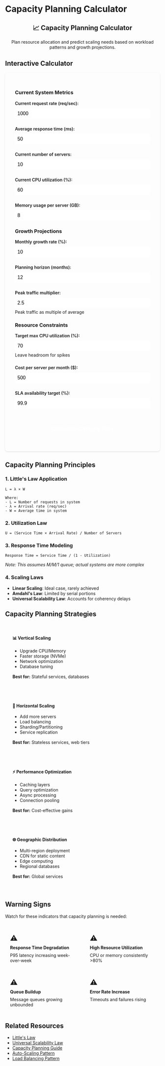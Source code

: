 # Capacity Planning Calculator

<div class="calculator-container">
<div class="calc-header">
<h2>📈 Capacity Planning Calculator</h2>
<p>Plan resource allocation and predict scaling needs based on workload patterns and growth projections.</p>
</div>

## Interactive Calculator

<div class="calculator-tool">
<form id="capacityCalc">

### Current System Metrics
<div class="input-group">
<label for="currentRPS">Current request rate (req/sec):</label>
<input type="number" id="currentRPS" value="1000" min="0" step="100">
</div>

<div class="input-group">
<label for="avgResponseTime">Average response time (ms):</label>
<input type="number" id="avgResponseTime" value="50" min="1" step="10">
</div>

<div class="input-group">
<label for="currentServers">Current number of servers:</label>
<input type="number" id="currentServers" value="10" min="1" step="1">
</div>

<div class="input-group">
<label for="cpuUtilization">Current CPU utilization (%):</label>
<input type="number" id="cpuUtilization" value="60" min="0" max="100" step="5">
</div>

<div class="input-group">
<label for="memoryUsageGB">Memory usage per server (GB):</label>
<input type="number" id="memoryUsageGB" value="8" min="0" step="1">
</div>

### Growth Projections
<div class="input-group">
<label for="growthRate">Monthly growth rate (%):</label>
<input type="number" id="growthRate" value="10" min="0" step="1">
</div>

<div class="input-group">
<label for="planningHorizon">Planning horizon (months):</label>
<input type="number" id="planningHorizon" value="12" min="1" max="36" step="1">
</div>

<div class="input-group">
<label for="peakMultiplier">Peak traffic multiplier:</label>
<input type="number" id="peakMultiplier" value="2.5" min="1" step="0.1">
<span class="help">Peak traffic as multiple of average</span>
</div>

### Resource Constraints
<div class="input-group">
<label for="maxCPU">Target max CPU utilization (%):</label>
<input type="number" id="maxCPU" value="70" min="10" max="90" step="5">
<span class="help">Leave headroom for spikes</span>
</div>

<div class="input-group">
<label for="serverCost">Cost per server per month ($):</label>
<input type="number" id="serverCost" value="500" min="0" step="50">
</div>

<div class="input-group">
<label for="slaTarget">SLA availability target (%):</label>
<input type="number" id="slaTarget" value="99.9" min="90" max="99.999" step="0.1">
</div>

<button type="button" onclick="calculateCapacity()" class="calc-button">Calculate Capacity Plan</button>
</form>

<div id="results" class="results-panel">
<!-- Results will appear here -->
</div>
</div>

## Capacity Planning Principles

### 1. Little's Law Application
```
L = λ × W

Where:
- L = Number of requests in system
- λ = Arrival rate (req/sec)
- W = Average time in system
```

### 2. Utilization Law
```
U = (Service Time × Arrival Rate) / Number of Servers
```

### 3. Response Time Modeling
```
Response Time = Service Time / (1 - Utilization)
```
*Note: This assumes M/M/1 queue; actual systems are more complex*

### 4. Scaling Laws
- **Linear Scaling**: Ideal case, rarely achieved
- **Amdahl's Law**: Limited by serial portions
- **Universal Scalability Law**: Accounts for coherency delays

## Capacity Planning Strategies

<div class="strategy-grid">
<div class="strategy-card">
<h4>📊 Vertical Scaling</h4>
<ul>
<li>Upgrade CPU/Memory</li>
<li>Faster storage (NVMe)</li>
<li>Network optimization</li>
<li>Database tuning</li>
</ul>
<p><strong>Best for:</strong> Stateful services, databases</p>
</div>

<div class="strategy-card">
<h4>🔄 Horizontal Scaling</h4>
<ul>
<li>Add more servers</li>
<li>Load balancing</li>
<li>Sharding/Partitioning</li>
<li>Service replication</li>
</ul>
<p><strong>Best for:</strong> Stateless services, web tiers</p>
</div>

<div class="strategy-card">
<h4>⚡ Performance Optimization</h4>
<ul>
<li>Caching layers</li>
<li>Query optimization</li>
<li>Async processing</li>
<li>Connection pooling</li>
</ul>
<p><strong>Best for:</strong> Cost-effective gains</p>
</div>

<div class="strategy-card">
<h4>🌐 Geographic Distribution</h4>
<ul>
<li>Multi-region deployment</li>
<li>CDN for static content</li>
<li>Edge computing</li>
<li>Regional databases</li>
</ul>
<p><strong>Best for:</strong> Global services</p>
</div>
</div>

## Warning Signs

Watch for these indicators that capacity planning is needed:

<div class="warning-grid">
<div class="warning-item">
<span class="warning-icon">⚠️</span>
<strong>Response Time Degradation</strong>
<p>P95 latency increasing week-over-week</p>
</div>

<div class="warning-item">
<span class="warning-icon">⚠️</span>
<strong>High Resource Utilization</strong>
<p>CPU or memory consistently >80%</p>
</div>

<div class="warning-item">
<span class="warning-icon">⚠️</span>
<strong>Queue Buildup</strong>
<p>Message queues growing unbounded</p>
</div>

<div class="warning-item">
<span class="warning-icon">⚠️</span>
<strong>Error Rate Increase</strong>
<p>Timeouts and failures rising</p>
</div>
</div>

## Related Resources

- [Little's Law](/quantitative/littles-law)
- [Universal Scalability Law](/quantitative/universal-scalability)
- [Capacity Planning Guide](/quantitative/capacity-planning)
- [Auto-Scaling Pattern](/patterns/auto-scaling)
- [Load Balancing Pattern](/patterns/load-balancing)

<script>
// Enhanced capacity calculator with input validation and real-time updates
let capacityChart = null;

function validateCapacityInputs() {
    const inputs = {
        currentRPS: { value: parseFloat(document.getElementById('currentRPS').value), min: 1, max: 1000000, name: 'Request rate' },
        avgResponseTime: { value: parseFloat(document.getElementById('avgResponseTime').value), min: 1, max: 10000, name: 'Response time' },
        currentServers: { value: parseInt(document.getElementById('currentServers').value), min: 1, max: 10000, name: 'Current servers' },
        cpuUtilization: { value: parseFloat(document.getElementById('cpuUtilization').value), min: 0, max: 100, name: 'CPU utilization' },
        memoryUsageGB: { value: parseFloat(document.getElementById('memoryUsageGB').value), min: 0.1, max: 1000, name: 'Memory usage' },
        growthRate: { value: parseFloat(document.getElementById('growthRate').value), min: 0, max: 100, name: 'Growth rate' },
        planningHorizon: { value: parseInt(document.getElementById('planningHorizon').value), min: 1, max: 36, name: 'Planning horizon' },
        peakMultiplier: { value: parseFloat(document.getElementById('peakMultiplier').value), min: 1, max: 10, name: 'Peak multiplier' },
        maxCPU: { value: parseFloat(document.getElementById('maxCPU').value), min: 10, max: 90, name: 'Max CPU target' },
        serverCost: { value: parseFloat(document.getElementById('serverCost').value), min: 0, max: 100000, name: 'Server cost' },
        slaTarget: { value: parseFloat(document.getElementById('slaTarget').value), min: 90, max: 99.999, name: 'SLA target' }
    };
    
    const errors = [];
    
    for (const [key, input] of Object.entries(inputs)) {
        if (isNaN(input.value)) {
            errors.push(`${input.name} must be a number`);
        } else if (input.value < input.min || input.value > input.max) {
            errors.push(`${input.name} must be between ${input.min} and ${input.max}`);
        }
    }
    
    return { valid: errors.length === 0, errors, inputs };
}

function calculateCapacity() {
    // Validate inputs
    const validation = validateCapacityInputs();
    if (!validation.valid) {
        displayCapacityErrors(validation.errors);
        return;
    }
    
    const inputs = validation.inputs;
    const growthRate = inputs.growthRate.value / 100;
    
    // Calculate current metrics
    const currentCapacityRPS = inputs.currentRPS.value / (inputs.cpuUtilization.value / 100);
    const rpsPerServer = currentCapacityRPS / inputs.currentServers.value;
    
    // Calculate memory constraints
    const totalMemoryGB = inputs.memoryUsageGB.value * inputs.currentServers.value;
    const memoryPerRPS = totalMemoryGB / inputs.currentRPS.value;
    
    // Project growth with advanced modeling
    let projections = [];
    let cumulativeCost = 0;
    
    for (let month = 0; month <= inputs.planningHorizon.value; month++) {
        const growthFactor = Math.pow(1 + growthRate, month);
        const projectedRPS = inputs.currentRPS.value * growthFactor;
        const peakRPS = projectedRPS * inputs.peakMultiplier.value;
        
        // Calculate required servers (considering both CPU and memory)
        const cpuBasedServers = Math.ceil((peakRPS / rpsPerServer) / (inputs.maxCPU.value / 100));
        const memoryBasedServers = Math.ceil((peakRPS * memoryPerRPS) / inputs.memoryUsageGB.value);
        const requiredServers = Math.max(cpuBasedServers, memoryBasedServers);
        
        // Calculate costs
        const monthlyCost = requiredServers * inputs.serverCost.value;
        cumulativeCost += monthlyCost;
        
        // Calculate actual utilization
        const cpuUtilization = (peakRPS / (requiredServers * rpsPerServer)) * 100;
        const memoryUtilization = (peakRPS * memoryPerRPS) / (requiredServers * inputs.memoryUsageGB.value) * 100;
        const actualUtilization = Math.max(cpuUtilization, memoryUtilization);
        const headroom = 100 - actualUtilization;
        
        projections.push({
            month: month,
            avgRPS: projectedRPS,
            peakRPS: peakRPS,
            servers: requiredServers,
            cost: monthlyCost,
            cumulativeCost: cumulativeCost,
            cpuUtilization: cpuUtilization,
            memoryUtilization: memoryUtilization,
            utilization: actualUtilization,
            headroom: headroom,
            constraintType: cpuBasedServers > memoryBasedServers ? 'CPU' : 'Memory'
        });
    }
    
    // Calculate availability based on redundancy
    const n = projections[inputs.planningHorizon.value].servers;
    const redundancy = Math.max(1, Math.floor(n * 0.1)); // 10% redundancy
    const availability = calculateAvailability(n, redundancy);
    
    // Prepare data for visualization
    const capacityData = {
        projections: projections,
        currentState: {
            rpsPerServer: rpsPerServer,
            currentCapacityRPS: currentCapacityRPS,
            cpuUtilization: inputs.cpuUtilization.value,
            servers: inputs.currentServers.value,
            headroom: 100 - inputs.cpuUtilization.value
        },
        recommendations: generateCapacityRecommendations(projections, inputs, availability),
        availability: availability,
        redundancy: redundancy
    };
    
    // Display results
    displayCapacityResults(capacityData, inputs);
    
    // Show results panel with animation
    const resultsPanel = document.getElementById('results');
    resultsPanel.style.display = 'block';
    resultsPanel.scrollIntoView({ behavior: 'smooth', block: 'nearest' });
}

function generateCapacityRecommendations(projections, inputs, availability) {
    const recommendations = [];
    
    // Growth rate analysis
    if (inputs.growthRate.value > 15) {
        recommendations.push({
            type: 'warning',
            message: 'High growth rate detected. Consider implementing auto-scaling to handle volatility.'
        });
    }
    
    // Short-term capacity needs
    const sixMonthProjection = projections[Math.min(6, projections.length - 1)];
    if (sixMonthProjection.servers > inputs.currentServers.value * 1.5) {
        recommendations.push({
            type: 'urgent',
            message: `⚠️ Significant scaling needed within 6 months (${sixMonthProjection.servers} servers). Start capacity planning immediately.`
        });
    }
    
    // Utilization analysis
    if (inputs.cpuUtilization.value > 70) {
        recommendations.push({
            type: 'important',
            message: 'Current utilization is high. Consider adding servers proactively to maintain stability.'
        });
    } else if (inputs.cpuUtilization.value < 30) {
        recommendations.push({
            type: 'info',
            message: 'Low utilization detected. You may be over-provisioned and could reduce costs.'
        });
    }
    
    // Availability vs SLA
    if (availability < inputs.slaTarget.value / 100) {
        const additionalServers = Math.ceil(projections[projections.length - 1].servers * 0.15);
        recommendations.push({
            type: 'error',
            message: `Current redundancy insufficient for ${inputs.slaTarget.value}% SLA. Add ${additionalServers} redundant servers.`
        });
    }
    
    // Cost optimization
    const totalCost = projections[projections.length - 1].cumulativeCost;
    const avgMonthlyCost = totalCost / projections.length;
    if (avgMonthlyCost > inputs.serverCost.value * inputs.currentServers.value * 2) {
        recommendations.push({
            type: 'important',
            message: 'Infrastructure costs will more than double. Consider architectural optimizations to reduce server requirements.'
        });
    }
    
    return recommendations;
}

function displayCapacityResults(data, inputs) {
    let resultsHTML = `
        <h3>📊 Capacity Planning Analysis</h3>
        
        <div class="capacity-summary">
            <div class="summary-cards-grid">
                <div class="summary-metric-card">
                    <div class="metric-icon">⚡</div>
                    <div class="metric-content">
                        <div class="metric-value">${data.currentState.rpsPerServer.toFixed(0)}</div>
                        <div class="metric-label">RPS per Server</div>
                    </div>
                </div>
                <div class="summary-metric-card">
                    <div class="metric-icon">📈</div>
                    <div class="metric-content">
                        <div class="metric-value">${data.currentState.currentCapacityRPS.toFixed(0)}</div>
                        <div class="metric-label">Max Capacity (RPS)</div>
                    </div>
                </div>
                <div class="summary-metric-card ${data.currentState.headroom < 30 ? 'warning' : 'success'}">
                    <div class="metric-icon">💨</div>
                    <div class="metric-content">
                        <div class="metric-value">${data.currentState.headroom.toFixed(1)}%</div>
                        <div class="metric-label">Current Headroom</div>
                    </div>
                </div>
                <div class="summary-metric-card">
                    <div class="metric-icon">✅</div>
                    <div class="metric-content">
                        <div class="metric-value">${(data.availability * 100).toFixed(3)}%</div>
                        <div class="metric-label">Projected Availability</div>
                    </div>
                </div>
            </div>
        </div>
        
        <div class="projection-summary">
            <h4>📅 ${inputs.planningHorizon.value}-Month Projection</h4>
            <div class="projection-cards">
                <div class="projection-card growth">
                    <div class="card-icon">📈</div>
                    <h5>Traffic Growth</h5>
                    <div class="big-number">${((Math.pow(1 + inputs.growthRate.value / 100, inputs.planningHorizon.value) - 1) * 100).toFixed(0)}%</div>
                    <div class="card-details">
                        <p>From ${inputs.currentRPS.value.toLocaleString()} to ${data.projections[data.projections.length - 1].avgRPS.toFixed(0).toLocaleString()} RPS</p>
                        <p class="peak-info">Peak: ${data.projections[data.projections.length - 1].peakRPS.toFixed(0).toLocaleString()} RPS</p>
                    </div>
                </div>
                <div class="projection-card servers">
                    <div class="card-icon">🖥️</div>
                    <h5>Infrastructure Scale</h5>
                    <div class="big-number">${data.projections[data.projections.length - 1].servers}</div>
                    <div class="card-details">
                        <p>Up from ${inputs.currentServers.value} servers</p>
                        <p class="increase">+${((data.projections[data.projections.length - 1].servers / inputs.currentServers.value - 1) * 100).toFixed(0)}% increase</p>
                    </div>
                </div>
                <div class="projection-card cost">
                    <div class="card-icon">💰</div>
                    <h5>Total Investment</h5>
                    <div class="big-number">$${(data.projections[data.projections.length - 1].cumulativeCost / 1000).toFixed(0)}k</div>
                    <div class="card-details">
                        <p>Monthly avg: $${(data.projections[data.projections.length - 1].cost).toLocaleString()}</p>
                        <p class="roi">Per server: $${inputs.serverCost.value}</p>
                    </div>
                </div>
            </div>
        </div>
        
        <div class="charts-section">
            <div class="chart-container">
                <h4>📊 Capacity Growth Timeline</h4>
                <canvas id="capacityChart" width="800" height="400"></canvas>
            </div>
            <div class="chart-container">
                <h4>💵 Cost Projection</h4>
                <canvas id="costChart" width="800" height="300"></canvas>
            </div>
        </div>
        
        <div class="recommendations-section">
            <h4>💡 Strategic Recommendations</h4>
            <div class="recommendations-grid">
    `;
    
    // Add intelligent recommendations
    data.recommendations.forEach(rec => {
        resultsHTML += `
            <div class="recommendation-card ${rec.type}">
                <div class="rec-icon">${rec.type === 'urgent' ? '🚨' : rec.type === 'error' ? '❌' : rec.type === 'warning' ? '⚠️' : rec.type === 'important' ? '📌' : 'ℹ️'}</div>
                <div class="rec-content">${rec.message}</div>
            </div>
        `;
    });
    
    resultsHTML += `
            </div>
        </div>
        
        <div class="scaling-roadmap">
            <h4>🗺️ Scaling Roadmap</h4>
            <div class="timeline">
                <div class="timeline-item immediate">
                    <div class="timeline-marker">Now</div>
                    <div class="timeline-content">
                        <h5>Quick Wins</h5>
                        <ul>
                            <li>Optimize queries & indexes</li>
                            <li>Enable compression</li>
                            <li>Tune connection pools</li>
                        </ul>
                        <div class="impact">10-20% improvement</div>
                    </div>
                </div>
                <div class="timeline-item short-term">
                    <div class="timeline-marker">1-3 mo</div>
                    <div class="timeline-content">
                        <h5>Tactical Improvements</h5>
                        <ul>
                            <li>Implement caching layer</li>
                            <li>Add read replicas</li>
                            <li>Enable auto-scaling</li>
                        </ul>
                        <div class="impact">30-50% capacity gain</div>
                    </div>
                </div>
                <div class="timeline-item medium-term">
                    <div class="timeline-marker">3-6 mo</div>
                    <div class="timeline-content">
                        <h5>Strategic Scaling</h5>
                        <ul>
                            <li>Horizontal partitioning</li>
                            <li>Microservices split</li>
                            <li>CDN deployment</li>
                        </ul>
                        <div class="impact">2-5x capacity</div>
                    </div>
                </div>
                <div class="timeline-item long-term">
                    <div class="timeline-marker">6-12 mo</div>
                    <div class="timeline-content">
                        <h5>Architecture Evolution</h5>
                        <ul>
                            <li>Event-driven design</li>
                            <li>Serverless migration</li>
                            <li>Global distribution</li>
                        </ul>
                        <div class="impact">10x+ scalability</div>
                    </div>
                </div>
            </div>
        </div>
        
        <div class="detailed-projections">
            <h4>📋 Detailed Monthly Projections</h4>
            <div class="projection-table-container">
                <table class="projection-table responsive-table">
                    <thead>
                        <tr>
                            <th>Month</th>
                            <th>Avg RPS</th>
                            <th>Peak RPS</th>
                            <th>Servers</th>
                            <th>CPU %</th>
                            <th>Memory %</th>
                            <th>Monthly Cost</th>
                            <th>Constraint</th>
                        </tr>
                    </thead>
                    <tbody>
    `;
    
    // Show key milestone months
    const milestones = [0, 3, 6, 12, 18, 24, data.projections.length - 1];
    milestones.forEach(month => {
        if (month < data.projections.length) {
            const proj = data.projections[month];
            resultsHTML += `
                <tr class="${proj.utilization > 80 ? 'high-util' : ''}">
                    <td data-label="Month">${month}</td>
                    <td data-label="Avg RPS">${proj.avgRPS.toFixed(0).toLocaleString()}</td>
                    <td data-label="Peak RPS">${proj.peakRPS.toFixed(0).toLocaleString()}</td>
                    <td data-label="Servers">${proj.servers}</td>
                    <td data-label="CPU %">${proj.cpuUtilization.toFixed(1)}%</td>
                    <td data-label="Memory %">${proj.memoryUtilization.toFixed(1)}%</td>
                    <td data-label="Monthly Cost">$${proj.cost.toLocaleString()}</td>
                    <td data-label="Constraint"><span class="constraint-badge ${proj.constraintType.toLowerCase()}">${proj.constraintType}</span></td>
                </tr>
            `;
        }
    });
    
    resultsHTML += `
                    </tbody>
                </table>
            </div>
        </div>
    `;
    
    document.getElementById('results').innerHTML = resultsHTML;
    
    // Draw interactive charts
    drawCapacityChart(data.projections);
    drawCostChart(data.projections);
}

function displayCapacityErrors(errors) {
    let errorHTML = '<div class="error-container"><h4>⚠️ Input Validation Errors</h4><ul>';
    errors.forEach(error => {
        errorHTML += `<li>${error}</li>`;
    });
    errorHTML += '</ul></div>';
    
    const resultsDiv = document.getElementById('results');
    resultsDiv.innerHTML = errorHTML;
    resultsDiv.style.display = 'block';
}

function calculateAvailability(servers, redundancy) {
    // Simplified availability calculation
    const serverAvailability = 0.99; // 99% per server
    const requiredServers = servers - redundancy;
    
    // Probability that at least requiredServers are available
    let availability = 0;
    for (let k = requiredServers; k <= servers; k++) {
        availability += binomial(servers, k) * 
                       Math.pow(serverAvailability, k) * 
                       Math.pow(1 - serverAvailability, servers - k);
    }
    
    return availability;
}

function binomial(n, k) {
    return factorial(n) / (factorial(k) * factorial(n - k));
}

function factorial(n) {
    if (n <= 1) return 1;
    return n * factorial(n - 1);
}

function drawCapacityChart(projections) {
    const canvas = document.getElementById('capacityChart');
    if (!canvas) return;
    
    const ctx = canvas.getContext('2d');
    const width = canvas.width;
    const height = canvas.height;
    const padding = 60;
    
    // Clear canvas
    ctx.clearRect(0, 0, width, height);
    
    // Find max values for scaling
    const maxServers = Math.max(...projections.map(p => p.servers));
    const maxRPS = Math.max(...projections.map(p => p.peakRPS));
    const maxUtil = 100;
    
    // Draw grid lines
    ctx.strokeStyle = '#e0e0e0';
    ctx.lineWidth = 1;
    for (let i = 0; i <= 10; i++) {
        const y = padding + (i / 10) * (height - 2 * padding);
        ctx.beginPath();
        ctx.moveTo(padding, y);
        ctx.lineTo(width - padding, y);
        ctx.stroke();
    }
    
    // Draw axes
    ctx.strokeStyle = '#666';
    ctx.lineWidth = 2;
    ctx.beginPath();
    ctx.moveTo(padding, padding);
    ctx.lineTo(padding, height - padding);
    ctx.lineTo(width - padding, height - padding);
    ctx.stroke();
    
    // Draw server count line
    ctx.strokeStyle = '#5448C8';
    ctx.lineWidth = 3;
    ctx.beginPath();
    projections.forEach((p, i) => {
        const x = padding + (i / (projections.length - 1)) * (width - 2 * padding);
        const y = height - padding - (p.servers / maxServers) * (height - 2 * padding);
        if (i === 0) ctx.moveTo(x, y);
        else ctx.lineTo(x, y);
        
        // Draw data points
        ctx.fillStyle = '#5448C8';
        ctx.beginPath();
        ctx.arc(x, y, 4, 0, 2 * Math.PI);
        ctx.fill();
    });
    ctx.stroke();
    
    // Draw RPS line
    ctx.strokeStyle = '#00BCD4';
    ctx.lineWidth = 3;
    ctx.beginPath();
    projections.forEach((p, i) => {
        const x = padding + (i / (projections.length - 1)) * (width - 2 * padding);
        const y = height - padding - (p.peakRPS / maxRPS) * (height - 2 * padding);
        if (i === 0) ctx.moveTo(x, y);
        else ctx.lineTo(x, y);
    });
    ctx.stroke();
    
    // Draw utilization line
    ctx.strokeStyle = '#FF9800';
    ctx.lineWidth = 2;
    ctx.setLineDash([5, 5]);
    ctx.beginPath();
    projections.forEach((p, i) => {
        const x = padding + (i / (projections.length - 1)) * (width - 2 * padding);
        const y = height - padding - (p.utilization / maxUtil) * (height - 2 * padding);
        if (i === 0) ctx.moveTo(x, y);
        else ctx.lineTo(x, y);
    });
    ctx.stroke();
    ctx.setLineDash([]);
    
    // Draw labels
    ctx.fillStyle = '#333';
    ctx.font = '14px sans-serif';
    ctx.textAlign = 'center';
    ctx.fillText('Months', width / 2, height - 20);
    
    // Y-axis labels
    ctx.textAlign = 'right';
    ctx.font = '12px sans-serif';
    for (let i = 0; i <= 5; i++) {
        const y = height - padding - (i / 5) * (height - 2 * padding);
        ctx.fillText(`${Math.round(maxServers * i / 5)}`, padding - 10, y + 4);
    }
    
    // Legend
    const legendX = width - 200;
    const legendY = padding;
    
    ctx.fillStyle = '#5448C8';
    ctx.fillRect(legendX, legendY, 20, 3);
    ctx.fillStyle = '#333';
    ctx.textAlign = 'left';
    ctx.fillText('Servers', legendX + 30, legendY + 5);
    
    ctx.fillStyle = '#00BCD4';
    ctx.fillRect(legendX, legendY + 20, 20, 3);
    ctx.fillStyle = '#333';
    ctx.fillText('Peak RPS', legendX + 30, legendY + 25);
    
    ctx.strokeStyle = '#FF9800';
    ctx.setLineDash([5, 5]);
    ctx.beginPath();
    ctx.moveTo(legendX, legendY + 42);
    ctx.lineTo(legendX + 20, legendY + 42);
    ctx.stroke();
    ctx.setLineDash([]);
    ctx.fillStyle = '#333';
    ctx.fillText('Utilization %', legendX + 30, legendY + 45);
    
    // Title
    ctx.font = 'bold 16px sans-serif';
    ctx.fillStyle = '#333';
    ctx.textAlign = 'center';
    ctx.fillText('Infrastructure Growth Projection', width / 2, 30);
}

function drawCostChart(projections) {
    const canvas = document.getElementById('costChart');
    if (!canvas) return;
    
    const ctx = canvas.getContext('2d');
    const width = canvas.width;
    const height = canvas.height;
    const padding = 60;
    
    // Clear canvas
    ctx.clearRect(0, 0, width, height);
    
    const maxCost = Math.max(...projections.map(p => p.cost));
    const maxCumulative = projections[projections.length - 1].cumulativeCost;
    
    // Draw axes
    ctx.strokeStyle = '#666';
    ctx.lineWidth = 2;
    ctx.beginPath();
    ctx.moveTo(padding, padding);
    ctx.lineTo(padding, height - padding);
    ctx.lineTo(width - padding, height - padding);
    ctx.stroke();
    
    // Draw monthly cost bars
    const barWidth = (width - 2 * padding) / projections.length - 5;
    projections.forEach((p, i) => {
        const x = padding + i * ((width - 2 * padding) / projections.length) + 2.5;
        const barHeight = (p.cost / maxCost) * (height - 2 * padding);
        const y = height - padding - barHeight;
        
        // Draw bar
        const gradient = ctx.createLinearGradient(0, y, 0, height - padding);
        gradient.addColorStop(0, '#4CAF50');
        gradient.addColorStop(1, '#2E7D32');
        ctx.fillStyle = gradient;
        ctx.fillRect(x, y, barWidth, barHeight);
        
        // Add cost label on significant months
        if (i % Math.ceil(projections.length / 6) === 0) {
            ctx.fillStyle = '#333';
            ctx.font = '10px sans-serif';
            ctx.textAlign = 'center';
            ctx.fillText(`$${(p.cost / 1000).toFixed(0)}k`, x + barWidth / 2, y - 5);
        }
    });
    
    // Draw cumulative cost line
    ctx.strokeStyle = '#F44336';
    ctx.lineWidth = 3;
    ctx.beginPath();
    projections.forEach((p, i) => {
        const x = padding + (i / (projections.length - 1)) * (width - 2 * padding);
        const y = height - padding - (p.cumulativeCost / maxCumulative) * (height - 2 * padding);
        if (i === 0) ctx.moveTo(x, y);
        else ctx.lineTo(x, y);
    });
    ctx.stroke();
    
    // Labels
    ctx.fillStyle = '#333';
    ctx.font = '12px sans-serif';
    ctx.textAlign = 'center';
    ctx.fillText('Months', width / 2, height - 20);
    
    // Title
    ctx.font = 'bold 16px sans-serif';
    ctx.textAlign = 'center';
    ctx.fillText('Cost Projection Analysis', width / 2, 30);
}

// Add real-time input validation
document.addEventListener('DOMContentLoaded', function() {
    const inputs = document.querySelectorAll('input[type="number"]');
    inputs.forEach(input => {
        input.addEventListener('input', function() {
            const value = parseFloat(this.value);
            const min = parseFloat(this.min);
            const max = parseFloat(this.max);
            
            if (isNaN(value) || value < min || value > max) {
                this.style.borderColor = '#ff6b6b';
            } else {
                this.style.borderColor = '#51cf66';
            }
        });
    });
});
</script>

<style>
.calculator-container {
    max-width: 1200px;
    margin: 0 auto;
}

.calc-header {
    text-align: center;
    margin-bottom: 2rem;
}

.calculator-tool {
    background: var(--md-code-bg-color);
    padding: 2rem;
    border-radius: 8px;
    margin-bottom: 2rem;
    box-shadow: 0 2px 4px rgba(0,0,0,0.1);
}

.input-group {
    margin-bottom: 1.5rem;
}

.input-group label {
    display: block;
    font-weight: 600;
    margin-bottom: 0.5rem;
}

.input-group input {
    width: 100%;
    padding: 0.5rem;
    border: 2px solid var(--md-default-fg-color--lighter);
    border-radius: 4px;
    font-size: 1rem;
    transition: border-color 0.3s ease;
}

.input-group input:focus {
    outline: none;
    border-color: var(--md-primary-fg-color);
}

.input-group .help {
    display: block;
    font-size: 0.875rem;
    color: var(--md-default-fg-color--light);
    margin-top: 0.25rem;
}

.calc-button {
    width: 100%;
    padding: 1rem;
    background: var(--md-primary-fg-color);
    color: white;
    border: none;
    border-radius: 4px;
    font-size: 1.1rem;
    font-weight: 600;
    cursor: pointer;
    margin-top: 1rem;
    transition: all 0.3s ease;
}

.calc-button:hover {
    background: var(--md-primary-fg-color--dark);
    transform: translateY(-2px);
    box-shadow: 0 4px 8px rgba(0,0,0,0.2);
}

.results-panel {
    margin-top: 2rem;
    display: none;
    animation: fadeIn 0.5s ease;
}

@keyframes fadeIn {
    from { opacity: 0; transform: translateY(20px); }
    to { opacity: 1; transform: translateY(0); }
}

.capacity-summary {
    margin-bottom: 2rem;
}

.summary-cards-grid {
    display: grid;
    grid-template-columns: repeat(auto-fit, minmax(250px, 1fr));
    gap: 1.5rem;
}

.summary-metric-card {
    display: flex;
    align-items: center;
    padding: 1.5rem;
    background: white;
    border-radius: 12px;
    box-shadow: 0 4px 12px rgba(0,0,0,0.1);
    transition: transform 0.3s ease;
}

.summary-metric-card:hover {
    transform: translateY(-4px);
    box-shadow: 0 6px 20px rgba(0,0,0,0.15);
}

.summary-metric-card.warning {
    background: linear-gradient(135deg, #fff8e1 0%, #ffecb3 100%);
    border: 2px solid #ffc107;
}

.summary-metric-card.success {
    background: linear-gradient(135deg, #e8f5e9 0%, #c8e6c9 100%);
    border: 2px solid #4caf50;
}

.metric-icon {
    font-size: 2.5rem;
    margin-right: 1rem;
}

.metric-content {
    flex: 1;
}

.metric-value {
    font-size: 2rem;
    font-weight: 700;
    color: var(--md-primary-fg-color);
    line-height: 1;
}

.metric-label {
    font-size: 0.875rem;
    color: var(--md-default-fg-color--light);
    margin-top: 0.25rem;
}

.projection-summary {
    margin: 2rem 0;
    padding: 2rem;
    background: var(--md-code-bg-color);
    border-radius: 12px;
}

.projection-cards {
    display: grid;
    grid-template-columns: repeat(auto-fit, minmax(300px, 1fr));
    gap: 1.5rem;
    margin-top: 1.5rem;
}

.projection-card {
    padding: 2rem;
    background: white;
    border-radius: 12px;
    box-shadow: 0 4px 12px rgba(0,0,0,0.1);
    text-align: center;
    position: relative;
    overflow: hidden;
}

.projection-card.growth {
    background: linear-gradient(135deg, #e3f2fd 0%, #bbdefb 100%);
}

.projection-card.servers {
    background: linear-gradient(135deg, #f3e5f5 0%, #e1bee7 100%);
}

.projection-card.cost {
    background: linear-gradient(135deg, #fff3e0 0%, #ffe0b2 100%);
}

.card-icon {
    font-size: 3rem;
    margin-bottom: 1rem;
}

.projection-card h5 {
    margin: 0 0 1rem 0;
    font-size: 1.1rem;
    color: var(--md-default-fg-color);
}

.big-number {
    font-size: 3rem;
    font-weight: 700;
    color: var(--md-primary-fg-color);
    margin: 0.5rem 0;
}

.card-details p {
    margin: 0.25rem 0;
    font-size: 0.9rem;
}

.card-details .peak-info {
    color: var(--md-default-fg-color--light);
    font-size: 0.8rem;
}

.card-details .increase {
    color: #f57c00;
    font-weight: 600;
}

.card-details .roi {
    color: var(--md-default-fg-color--light);
}

.charts-section {
    margin: 2rem 0;
}

.chart-container {
    margin-bottom: 2rem;
    padding: 2rem;
    background: white;
    border-radius: 12px;
    box-shadow: 0 4px 12px rgba(0,0,0,0.1);
}

.chart-container h4 {
    margin-top: 0;
    margin-bottom: 1rem;
    color: var(--md-primary-fg-color);
}

# capacityChart, #costChart {
    max-width: 100%;
    height: auto;
}

.recommendations-section {
    margin: 2rem 0;
    padding: 2rem;
    background: var(--md-code-bg-color);
    border-radius: 12px;
}

.recommendations-grid {
    display: grid;
    gap: 1rem;
    margin-top: 1rem;
}

.recommendation-card {
    display: flex;
    align-items: center;
    padding: 1rem 1.5rem;
    border-radius: 8px;
    transition: transform 0.3s ease;
}

.recommendation-card:hover {
    transform: translateX(4px);
}

.recommendation-card.urgent {
    background: #ffebee;
    border-left: 4px solid #f44336;
}

.recommendation-card.error {
    background: #ffcdd2;
    border-left: 4px solid #d32f2f;
}

.recommendation-card.warning {
    background: #fff8e1;
    border-left: 4px solid #ffc107;
}

.recommendation-card.important {
    background: #e8eaf6;
    border-left: 4px solid #3f51b5;
}

.recommendation-card.info {
    background: #e3f2fd;
    border-left: 4px solid #2196f3;
}

.rec-icon {
    font-size: 1.5rem;
    margin-right: 1rem;
}

.rec-content {
    flex: 1;
    font-size: 0.95rem;
}

.scaling-roadmap {
    margin: 2rem 0;
    padding: 2rem;
    background: var(--md-code-bg-color);
    border-radius: 12px;
}

.timeline {
    position: relative;
    padding-left: 40px;
}

.timeline:before {
    content: '';
    position: absolute;
    left: 15px;
    top: 0;
    bottom: 0;
    width: 2px;
    background: var(--md-primary-fg-color);
}

.timeline-item {
    position: relative;
    margin-bottom: 2rem;
    padding-left: 30px;
}

.timeline-marker {
    position: absolute;
    left: -25px;
    top: 0;
    background: var(--md-primary-fg-color);
    color: white;
    padding: 0.25rem 0.75rem;
    border-radius: 20px;
    font-size: 0.8rem;
    font-weight: 600;
}

.timeline-content {
    background: white;
    padding: 1.5rem;
    border-radius: 8px;
    box-shadow: 0 2px 8px rgba(0,0,0,0.1);
}

.timeline-content h5 {
    margin-top: 0;
    color: var(--md-primary-fg-color);
}

.timeline-content ul {
    margin: 0.5rem 0;
    padding-left: 1.5rem;
}

.timeline-content .impact {
    margin-top: 1rem;
    padding: 0.5rem 1rem;
    background: var(--md-primary-fg-color--light);
    border-radius: 4px;
    font-weight: 600;
    text-align: center;
}

.detailed-projections {
    margin: 2rem 0;
    padding: 2rem;
    background: var(--md-code-bg-color);
    border-radius: 12px;
}

.projection-table-container {
    overflow-x: auto;
    margin-top: 1rem;
}

.projection-table {
    width: 100%;
    border-collapse: collapse;
    background: white;
    border-radius: 8px;
    overflow: hidden;
}

.projection-table thead {
    background: var(--md-primary-fg-color);
    color: white;
}

.projection-table th {
    padding: 1rem;
    text-align: left;
    font-weight: 600;
}

.projection-table td {
    padding: 1rem;
    border-bottom: 1px solid var(--md-default-fg-color--lighter);
}

.projection-table tr.high-util {
    background: #fff3cd;
}

.constraint-badge {
    display: inline-block;
    padding: 0.25rem 0.75rem;
    border-radius: 12px;
    font-size: 0.8rem;
    font-weight: 600;
}

.constraint-badge.cpu {
    background: #e3f2fd;
    color: #1976d2;
}

.constraint-badge.memory {
    background: #f3e5f5;
    color: #7b1fa2;
}

.error-container {
    padding: 1.5rem;
    background: #ffebee;
    border: 2px solid #f44336;
    border-radius: 8px;
    margin: 1rem 0;
}

.error-container h4 {
    margin-top: 0;
    color: #c62828;
}

.error-container ul {
    margin: 0.5rem 0;
    padding-left: 1.5rem;
}

.error-container li {
    color: #c62828;
}

.strategy-grid {
    display: grid;
    grid-template-columns: repeat(auto-fit, minmax(250px, 1fr));
    gap: 1rem;
    margin: 2rem 0;
}

.strategy-card {
    padding: 1.5rem;
    background: var(--md-code-bg-color);
    border-radius: 8px;
    transition: transform 0.3s ease;
}

.strategy-card:hover {
    transform: translateY(-4px);
    box-shadow: 0 4px 12px rgba(0,0,0,0.1);
}

.strategy-card h4 {
    margin-top: 0;
    color: var(--md-primary-fg-color);
}

.strategy-card ul {
    margin: 0.5rem 0;
}

.strategy-card p {
    margin-top: 1rem;
    font-size: 0.875rem;
    color: var(--md-default-fg-color--light);
}

.warning-grid {
    display: grid;
    grid-template-columns: repeat(auto-fit, minmax(220px, 1fr));
    gap: 1rem;
    margin: 2rem 0;
}

.warning-item {
    padding: 1rem;
    background: var(--md-warning-bg-color);
    border-radius: 8px;
    border-left: 4px solid var(--md-warning-fg-color);
    transition: transform 0.3s ease;
}

.warning-item:hover {
    transform: translateX(4px);
}

.warning-icon {
    font-size: 1.5rem;
    margin-right: 0.5rem;
}

.warning-item strong {
    display: block;
    margin: 0.5rem 0;
}

.warning-item p {
    margin: 0;
    font-size: 0.875rem;
    color: var(--md-default-fg-color--light);
}

@media (max-width: 768px) {
    .calculator-tool {
        padding: 1rem;
    }
    
    .summary-cards-grid,
    .projection-cards,
    .strategy-grid,
    .warning-grid {
        grid-template-columns: 1fr;
    }
    
    .big-number {
        font-size: 2rem;
    }
    
    .timeline {
        padding-left: 20px;
    }
    
    .timeline-item {
        padding-left: 20px;
    }
    
    .projection-table {
        font-size: 0.875rem;
    }
    
    .projection-table th,
    .projection-table td {
        padding: 0.5rem;
    }
}
</style>
</div>